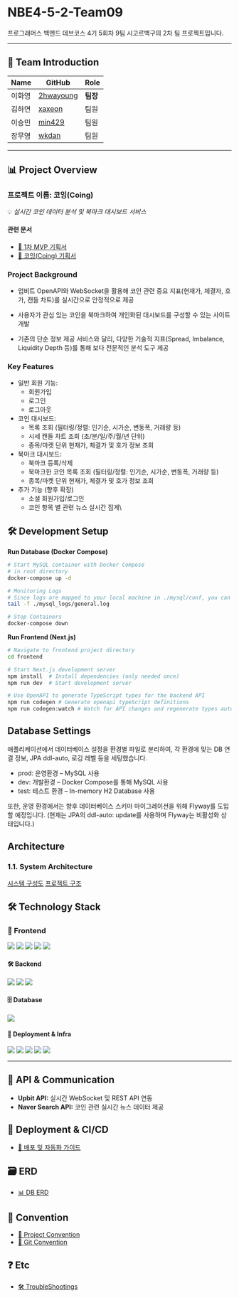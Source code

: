 # NBE4-5-2-Team09

프로그래머스 백엔드 데브코스 4기 5회차 9팀 시고르백구의 2차 팀 프로젝트입니다.

---

## 👥 Team Introduction

| Name     | GitHub                                    | Role       |
|----------|---------------------------------------------|------------|
| 이화영 | [2hwayoung](https://github.com/2hwayoung)  | **팀장**   |
| 김하연 | [xaxeon](https://github.com/xaxeon)        | 팀원       |
| 이승민 | [min429](https://github.com/min429)        | 팀원       |
| 장무영 | [wkdan](https://github.com/wkdan)          | 팀원       |

---

## 📊 Project Overview

### 프로젝트 이름: **코잉(Coing)**
💡 *실시간 코인 데이터 분석 및 북마크 대시보드 서비스*

#### 관련 문서
- [📘 1차 MVP 기획서](https://github.com/prgrms-be-devcourse/NBE4-5-2-Team09/wiki/%EC%BD%94%EC%9E%89(Coing)-1%EC%B0%A8-MVP-%EA%B8%B0%ED%9A%8D%EC%84%9C)
- [📝 코잉(Coing) 기획서](https://github.com/prgrms-be-devcourse/NBE4-5-2-Team09/wiki/%EC%BD%94%EC%9E%89(Coing)-%EA%B8%B0%ED%9A%8D%EC%84%9C)


### Project Background
 - 업비트 OpenAPI와 WebSocket을 활용해 코인 관련 중요 지표(현재가, 체결자, 호가, 캔들 차트)를 실시간으로 안정적으로 제공

 - 사용자가 관심 있는 코인을 북마크하여 개인화된 대시보드를 구성할 수 있는 사이트 개발

 - 기존의 단순 정보 제공 서비스와 달리, 다양한 기술적 지표(Spread, Imbalance, Liquidity Depth 등)를 통해 보다 전문적인 분석 도구 제공
 

### Key Features
 - 일반 회원 기능:
    - 회원가입
    - 로그인
    - 로그아웃
 - 코인 대시보드:
    - 목록 조회 (필터링/정렬: 인기순, 시가순, 변동폭, 거래량 등)
    - 시세 캔들 차트 조회 (초/분/일/주/월/년 단위)
    - 종목/마켓 단위 현재가, 체결가 및 호가 정보 조회
 - 북마크 대시보드:
    - 북마크 등록/삭제
    - 북마크한 코인 목록 조회 (필터링/정렬: 인기순, 시가순, 변동폭, 거래량 등)
    - 종목/마켓 단위 현재가, 체결가 및 호가 정보 조회
 - 추가 기능 (향후 확장)
    - 소셜 회원가입/로그인
    - 코인 항목 별 관련 뉴스 실시간 집계\
      

## 🛠️ Development Setup

**Run Database (Docker Compose)**

```bash
# Start MySQL container with Docker Compose
# in root directory
docker-compose up -d

# Monitoring Logs
# Since logs are mapped to your local machine in ./mysql/conf, you can monitor them directly:
tail -f ./mysql_logs/general.log

# Stop Containers
docker-compose down

```

**Run Frontend (Next.js)**

```bash
# Navigate to frontend project directory
cd frontend

# Start Next.js development server
npm install  # Install dependencies (only needed once)
npm run dev  # Start development server

# Use OpenAPI to generate TypeScript types for the backend API
npm run codegen # Generate openapi typeScript definitions
npm run codegen:watch # Watch for API changes and regenerate types automatically

```

## Database Settings

애플리케이션에서 데이터베이스 설정을 환경별 파일로 분리하여, 각 환경에 맞는 DB 연결 정보, JPA ddl-auto, 로깅 레벨 등을 세팅했습니다.

- prod: 운영환경 – MySQL 사용
- dev: 개발환경 – Docker Compose를 통해 MySQL 사용
- test: 테스트 환경 – In-memory H2 Database 사용

또한, 운영 환경에서는 향후 데이터베이스 스키마 마이그레이션을 위해 Flyway를 도입할 예정입니다. (현재는 JPA의 ddl-auto: update를 사용하며 Flyway는 비활성화 상태입니다.)


## Architecture

### 1.1. System Architecture
[시스템 구성도](https://github.com/prgrms-be-devcourse/NBE4-5-2-Team09/wiki/%EC%8B%9C%EC%8A%A4%ED%85%9C-%EA%B5%AC%EC%84%B1%EB%8F%84(%EC%95%84%ED%82%A4%ED%85%8D%EC%B2%98))
[프로젝트 구조](https://github.com/prgrms-be-devcourse/NBE4-5-2-Team09/wiki/%ED%94%84%EB%A1%9C%EC%A0%9D%ED%8A%B8-%EA%B5%AC%EC%A1%B0)

## 🛠️ Technology Stack

### 🎨 Frontend
<div align=""> 
  <img src="https://img.shields.io/badge/HTML5-E34F26?style=for-the-badge&logo=html5&logoColor=white"/>
  <img src="https://img.shields.io/badge/CSS3-1572B6?style=for-the-badge&logo=css3&logoColor=white"/>
  <img src="https://img.shields.io/badge/JavaScript-F7DF1E?style=for-the-badge&logo=javascript&logoColor=black"/>
  <img src="https://img.shields.io/badge/TypeScript-3178C6?style=for-the-badge&logo=typescript&logoColor=white"/>
  <img src="https://img.shields.io/badge/Next.js-000000?style=for-the-badge&logo=next.js&logoColor=white"/>
</div>

#### 🛠 Backend
<div align=""> 
  <img src="https://img.shields.io/badge/Java-007396?style=for-the-badge&logo=java&logoColor=white"/>
  <img src="https://img.shields.io/badge/SpringBoot-6DB33F?style=for-the-badge&logo=springboot&logoColor=white"/>
  <img src="https://img.shields.io/badge/Apache%20Tomcat-F8DC75?style=for-the-badge&logo=apachetomcat&logoColor=white"/>
</div>

#### 🗄 Database
<div align=""> 
  <img src="https://img.shields.io/badge/MySQL-4479A1?style=for-the-badge&logo=mysql&logoColor=white"/>
</div>

#### 🚀 Deployment & Infra
<div align=""> 
  <img src="https://img.shields.io/badge/Linux-FCC624?style=for-the-badge&logo=linux&logoColor=black"/>
  <img src="https://img.shields.io/badge/AWS-232F3E?style=for-the-badge&logo=amazonaws&logoColor=white"/>
  <img src="https://img.shields.io/badge/Vercel-000000?style=for-the-badge&logo=vercel&logoColor=white"/>
  <img src="https://img.shields.io/badge/Nginx-009639?style=for-the-badge&logo=nginx&logoColor=white"/>
  <img src="https://img.shields.io/badge/GitHub%20Actions-2088FF?style=for-the-badge&logo=githubactions&logoColor=white"/>
</div>

---

## 📡 API & Communication
- **Upbit API:** 실시간 WebSocket 및 REST API 연동
- **Naver Search API:** 코인 관련 실시간 뉴스 데이터 제공


## 🚀 Deployment & CI/CD
- [🔗 배포 및 자동화 가이드](https://github.com/prgrms-be-devcourse/NBE4-5-2-Team09/wiki/%EB%B0%B0%ED%8F%AC-%EB%B0%8F-%EC%9E%90%EB%8F%99%ED%99%94)


## 🗃 ERD
- [📊 DB ERD](https://github.com/prgrms-be-devcourse/NBE4-5-2-Team09/wiki/ERD)


## 📌 Convention
- [📑 Project Convention](https://github.com/prgrms-be-devcourse/NBE4-5-2-Team09/wiki/Convention)
- [📝 Git Convention](https://github.com/prgrms-be-devcourse/NBE4-5-2-Team09/wiki/Git-Hub-%ED%98%91%EC%97%85-%EA%B7%9C%EC%B9%99)


## ❓ Etc
- [🛠️ TroubleShootings](https://github.com/prgrms-be-devcourse/NBE4-5-2-Team09/wiki/TroubleShootings)
